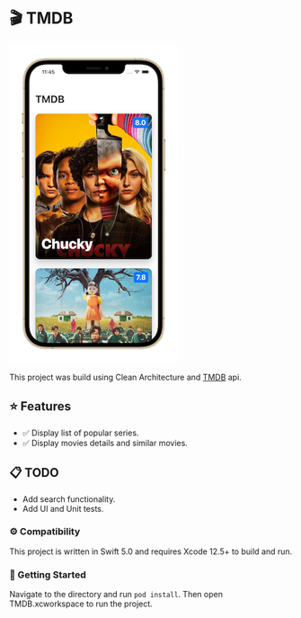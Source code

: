 # 🎬 TMDB
![](Resources/preview.png)

This project was build using Clean Architecture and [TMDB](https://developers.themoviedb.org/3) api.

## ⭐️ Features
- ✅ Display list of popular series.
- ✅ Display movies details and similar movies.

## 📋 TODO
- Add search functionality.
- Add UI and Unit tests.

### ⚙️ Compatibility
This project is written in Swift 5.0 and requires Xcode 12.5+ to build and run.

### 📲 Getting Started
Navigate to the directory and run `pod install`. Then open TMDB.xcworkspace to run the project.
